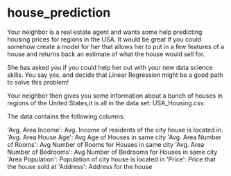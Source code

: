 # house_prediction

Your neighbor is a real estate agent and wants some help predicting housing prices for regions in the USA. It would be great if you could somehow create a model for her that allows her to put in a few features of a house and returns back an estimate of what the house would sell for.

She has asked you if you could help her out with your new data science skills. You say yes, and decide that Linear Regression might be a good path to solve this problem!

Your neighbor then gives you some information about a bunch of houses in regions of the United States,it is all in the data set: USA_Housing.csv.

The data contains the following columns:

'Avg. Area Income': Avg. Income of residents of the city house is located in.
'Avg. Area House Age': Avg Age of Houses in same city
'Avg. Area Number of Rooms': Avg Number of Rooms for Houses in same city
'Avg. Area Number of Bedrooms': Avg Number of Bedrooms for Houses in same city
'Area Population': Population of city house is located in
'Price': Price that the house sold at
'Address': Address for the house
